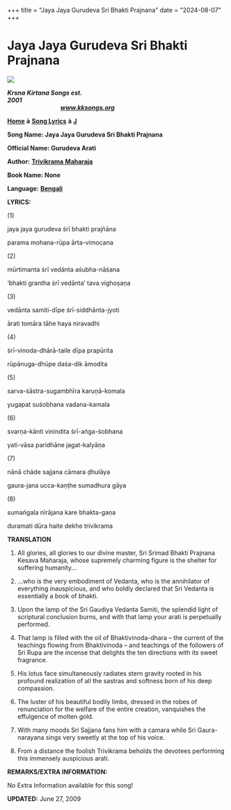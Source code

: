 +++
title = "Jaya Jaya Gurudeva Sri Bhakti Prajnana"
date = "2024-08-07"
+++

# Jaya Jaya Gurudeva Sri Bhakti Prajnana
**[![](http://kksongs.org/image_files/image002.jpg)](http://kksongs.org/)**

**_Krsna_** **_Kirtana Songs est. 2001_**                                                                                                                                                      **_www.kksongs.org_**

**[Home](http://kksongs.org/)** **à** **[Song Lyrics](http://kksongs.org/lyrics.html)** **à** **[J](http://kksongs.org/songs/song_j.html)**

**Song Name: Jaya Jaya Gurudeva Sri Bhakti Prajnana**

**Official Name: Gurudeva Arati**

**Author:** [**Trivikrama** **Maharaja**](http://kksongs.org/authors/list/trivikrama_m.html)

**Book Name: None**

**Language:** [**Bengali**](http://kksongs.org/language/list/bengali.html)

**LYRICS:**

(1)

jaya jaya gurudeva śrī bhakti prajñāna

parama mohana-rūpa ārta-vimocana

(2)

mūrtimanta śrī vedānta aśubha-nāśana

‘bhakti grantha śrī vedānta’ tava vighoṣaṇa

(3)

vedānta samiti-dīpe śrī-siddhānta-jyoti

ārati tomāra tāhe haya niravadhi

(4)

śrī-vinoda-dhārā-taile dīpa prapūrita

rūpānuga-dhūpe daśa-dik āmodita

(5)

sarva-śāstra-sugambhīra karuṇā-komala

yugapat suśobhana vadana\-kamala

(6)

svarṇa-kānti vinindita śrī-ańga-śobhana

yati-vāsa paridhāne jagat-kalyāṇa

(7)

nānā chāde sajjana cāmara ḍhulāya

gaura-jana ucca-kaṇṭhe sumadhura gāya

(8)

sumańgala nīrājana kare bhakta-gaṇa

duramati dūra haite dekhe trivikrama

**TRANSLATION**

1) All glories, all glories to our divine master, Sri Srimad Bhakti Prajnana Kesava Maharaja, whose supremely charming figure is the shelter for suffering humanity...

2) ...who is the very embodiment of Vedanta, who is the annihilator of everything inauspicious, and who boldly declared that Sri Vedanta is essentially a book of bhakti.

3) Upon the lamp of the Sri Gaudiya Vedanta Samiti, the splendid light of scriptural conclusion burns, and with that lamp your arati is perpetually performed.

4) That lamp is filled with the oil of Bhaktivinoda-dhara – the current of the teachings flowing from Bhaktivinoda – and teachings of the followers of Sri Rupa are the incense that delights the ten directions with its sweet fragrance.

5) His lotus face simultaneously radiates stern gravity rooted in his profound realization of all the sastras and softness born of his deep compassion.

6) The luster of his beautiful bodily limbs, dressed in the robes of renunciation for the welfare of the entire creation, vanquishes the effulgence of molten gold.

7) With many moods Sri Sajjana fans him with a camara while Sri Gaura-narayana sings very sweetly at the top of his voice.

8) From a distance the foolish Trivikrama beholds the devotees performing this immensely auspicious arati.

**REMARKS/EXTRA INFORMATION:**

No Extra Information available for this song!

**UPDATED:** June 27, 2009